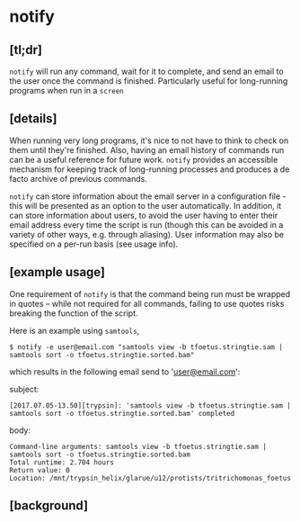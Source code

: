 # __notify__

## __[tl;dr]__
`notify` will run any command, wait for it to complete, and send an email to the user once the command is finished. Particularly useful for long-running programs when run in a `screen`

## __[details]__
When running very long programs, it's nice to not have to think to check on them until they're finished. Also, having an email history of commands run can be a useful reference for future work. `notify` provides an accessible mechanism for keeping track of long-running processes and produces a de facto archive of previous commands.

`notify` can store information about the email server in a configuration file - this will be presented as an option to the user automatically. In addition, it can store information about users, to avoid the user having to enter their email address every time the script is run (though this can be avoided in a variety of other ways, e.g. through aliasing). User information may also be specified on a per-run basis (see usage info).

## __[example usage]__
One requirement of `notify` is that the command being run must be wrapped in quotes – while not required for all commands, failing to use quotes risks breaking the function of the script.

Here is an example using `samtools`,

```
$ notify -e user@email.com "samtools view -b tfoetus.stringtie.sam | samtools sort -o tfoetus.stringtie.sorted.bam"
```
which results in the following email send to 'user@email.com':

subject: 
```
[2017.07.05-13.50][trypsin]: 'samtools view -b tfoetus.stringtie.sam | samtools sort -o tfoetus.stringtie.sorted.bam' completed
```
body:
```
Command-line arguments: samtools view -b tfoetus.stringtie.sam | samtools sort -o tfoetus.stringtie.sorted.bam
Total runtime: 2.704 hours
Return value: 0
Location: /mnt/trypsin_helix/glarue/u12/protists/tritrichomonas_foetus
```

## __[background]__